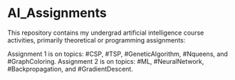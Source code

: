 # AI_Assignments
This repository contains my undergrad artificial intelligence course activities, primarily theoretical or programming assignments:

Assignment 1 is on topics: #CSP, #TSP, #GeneticAlgorithm, #Nqueens, and #GraphColoring.
Assignment 2 is on topics: #ML, #NeuralNetwork, #Backpropagation, and #GradientDescent.
